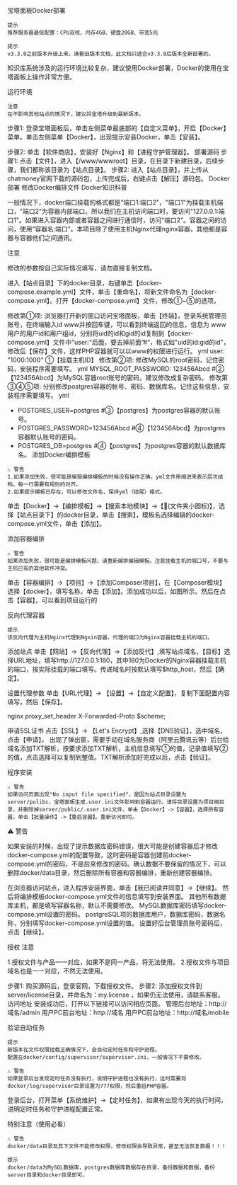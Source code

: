 宝塔面板Docker部署

```
提示
推荐服务器最低配置：CPU双核、内存4GB、硬盘20GB、带宽5兆
```
```
提示
v3.3.0之前版本升级上来，请看旧版本文档，此文档只适合v3.3.0后版本全新部署的。
```
知识库系统涉及的运行环境比较复杂，建议使用Docker部署，Docker的使用在宝塔面板上操作非常方便。

运行环境
```
注意
在不影响其他站点的情况下，建议将宝塔升级到最新版本。
```
步骤1:
登录宝塔面板后，单击左侧菜单最底部的【自定义菜单】，开启【Docker】菜单。单击左侧菜单【Docker】，出现提示安装Docker，单击【安装】。

步骤2:
单击【软件商店】，安装好【Nginx】和【进程守护管理器】。
部署源码
步骤1:
点击【文件】，进入【/www/wwwroot】目录，在目录下新建目录，后续步骤，我们都称该目录为【站点目录】。
步骤2:
进入【站点目录】，并上传从chatmoney官网下载的源码包，上传完成后，右键点击【解压】源码包。
Docker部署
修改Docker编排文件
Docker知识科普

一般情况下，docker端口挂载的格式都是"端口1:端口2"，"端口1"为挂载主机端口，"端口2"为容器内部端口。所以我们在主机访问端口时，要访问"127.0.0.1:端口1"。如果进入容器内部或者容器之间进行通信时，访问"端口2"。容器之间的访问，使用“容器名:端口"。本项目除了使用主机Nginx代理nginx容器，其他都是容器与容器他们之间通讯。

注意

修改的参数按自己实际情况填写，请勿直接复制文档。

进入【站点目录】下的docker目录，右键单击【docker-compose.example.yml】文件，单击【重命名】，将新文件命名为【docker-compose.yml】。打开【docker-compose.yml】文件，修改①~⑤的选项。

修改第①项:
浏览器打开新的窗口访问宝塔面板，单击【终端】，登录系统管理员账号，在终端输入id www并按回车键，可以看到终端返回的信息，信息为 www用户的用户id和用户组id，分别将uid的id和gid的id复制到【docker-compose.yml】文件中"user:"后面，要去掉前面”#“，格式如"uid的id:gid的id"，修改后【保存】文件，这样PHP容器就可以以www的权限进行运行。
yml
    user: "1000:1000" ①【挂载主机ID】
修改第②项:
修改MySQL的root密码，记住密码，安装程序需要填写。
yml
 MYSQL_ROOT_PASSWORD: 123456Abcd #②【123456Abcd】为MySQL容器root账号的密码，建议修改成复杂密码。
修改第③④⑤项: 分别修改postgres容器的帐号、密码、数据库名。记住这些信息，安装程序需要填写。
yml
- POSTGRES_USER=postgres #③【postgres】为postgres容器的默认账号。
- POSTGRES_PASSWORD=123456Abcd #④【123456Abcd】为postgres容器默认账号的密码。
- POSTGRES_DB=postgres #④【postgres】为postgres容器的默认数据库名。
添加Docker编排模板

```
⚠️ 警告
1.如果添加失败，很可能是编辑编排模板的时候没有操作正确，yml文件用缩进来表示层次结构，每一行需要有规则的对齐。
2.如果提示模板已存在，可以修改文件名，保持yml（结尾）格式。
```

单击【Docker】->【编排模板】->【搜索本地模块】->【📂(文件夹小图标)】，选择【站点目录下】的docker目录，单击【搜索】，模板名选择编辑的docker-compose.yml文件，单击【添加】。

添加容器编排
```
⚠️ 警告
如果添加失败，很可能是编排模板问题，请重新编排编辑模板。注意挂载主机的端口号，不要与主机已有的其他软件冲突。
```

单击【容器编排】->【项目】->【添加Composer项目】，在【Composer模块】选择【docker】，填写名称，单击【添加】。添加成功以后，如图所示。然后在点击【容器】，可以看到项目运行的

反向代理容器
```
提示
该反向代理为主机Nginx代理到Ngxin容器，代理的端口为Nginx容器挂载主机的端口。
```

添加站点
单击【网站】->【反向代理】->【添加反代】,填写站点域名，【目标】选择URL地址，填写http://127.0.0.1:180，其中180为Docker的Nginx容器挂载主机的端口，按实际挂载的端口填写。传递域名时按默认填写$http_host，然后【确定】。

设置代理参数
单击【URL代理】-> 【设置】->【自定义配置】，复制下面配置内容填写，然后【保存】。

nginx
proxy_set_header X-Forwarded-Proto $scheme;


申请SSL证书
点击【SSL】-> 【Let's Encrypt】,选择【DNS验证】，选中域名，点击【申请】。
出现了弹出窗，需要手动在域名服务商（阿里云腾讯云等）后台给域名添加TXT解析，按要求添加TXT解析，主机信息填写①的值，记录值填写②的值，点击选择可以复制到整值。TXT解析添加好完成以后，点击【验证】。

程序安装

```
⚠️ 警告
如果访问页面出现"No input file specified"，是因为站点目录设置为server/pulibc，宝塔面板生成.user.ini文件影响到容器运行。请将目录设置为项目根目录，并删除掉server/public/.user.ini文件，单击【Docker】->【容器】，选择所有容器，单击【批量操作】->【重启容器】。重新访问即可。
```

⚠️ 警告

如果安装的时候，出现了提示数据库密码错误，很大可能是创建容器后才修改docker-compose.yml的配置导致，这时密码是容器创建前docker-compose.yml的密码，不是后来修改的密码。确认数据不要保留的情况下，可以删除docker/data目录，然后删除所有容器和容器编排，重新创建容器编排。

在浏览器访问站点，进入程序安装界面，单击【我已阅读并同意】->【继续】。
然后将编排模板docker-compose.yml文件的信息填写到安装界面。
其他所有数据库主机，都是填写容器名称，默认不需要修改。
MySQL数据库密码填写docker-compose.yml设置的密码。
postgreSQL项的数据库用户，数据库密码，数据名称，分别填写docker-compose.yml设置的值。
设置好后台管理员账号密码后，点击【继续】。

授权
注意

1.授权文件与产品一一对应，如果不是同一产品，将无法使用。
2.授权文件与项目域名也是一一对应，不然无法使用。

步骤1:
购买源码后，登录官网，下载授权文件。
步骤2:
添加授权文件到server/license目录，并命名为：my.license ，如果仍无法使用，请联系客服。
访问地址
安装成功后，打开以下链接可以访问相应页面。
管理后台地址：http://域名/admin
用户PC前台地址：http://域名
用户PC前台地址：http://域名/mobile

验证自动任务
```
提示
新版本在文件权限挂载正确情况下，会自动定时任务和守护进程。
配置在docker/config/supervisor/supervisor.ini，一般情况下不要修改。
```

```
⚠️ 警告
如果登录后台发现定时任务没有执行，说明守护进程也没有执行，这时需要将docker/log/supervisor目录设置为777权限，然后重启PHP容器。
```

登录后台，打开菜单【系统维护】->【定时任务】，如果有出现今天的执行时间，说明定时任务和守护进程配置正常。

特别注意（使用必看）
```
⚠️ 警告
docker/data目录及其下文件不能修改权限，修改权限会导致异常，甚至无法恢复数据！！！
```

```
提示
docker/data为MySQL数据库，postgres数据库数据存在目录，备份数据和数据，备份server目录和docker目录即可。
```